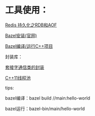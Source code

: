 # 工具使用：

[Redis 持久化之RDB和AOF](https://www.cnblogs.com/itdragon/p/7906481.html)

[Bazel安装(官网)](https://bazel.build/start)

[Bazel编译/运行C++项目](https://blog.csdn.net/elaine_bao/article/details/78668657)

封装库：

[套接字通信类的封装](https://subingwen.cn/linux/socket-class/)

[C++11线程池](https://blog.csdn.net/a17633463606/article/details/121234441?utm_medium=distribute.pc_relevant.none-task-blog-2~default~baidujs_title~default-1-121234441-blog-83475597.pc_relevant_multi_platform_whitelistv1_exp2&spm=1001.2101.3001.4242.2&utm_relevant_index=4)

tips:

bazel编译：bazel build //main:hello-world

bazel运行：bazel-bin/main/hello-world
